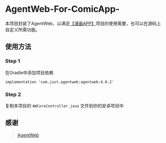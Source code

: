 # AgentWeb-For-ComicApp-

本项目封装了AgentWeb，以满足[【漫画APP】](https://blog.csdn.net/HBK_MySummerCT/article/details/89057970)项目的使用需要，也可以在源码上自定义所需功能。

## 使用方法

### Step 1

在Gradle中添加项目依赖

```
implementation 'com.just.agentweb:agentweb:4.0.2'
```

### Step 2

复制本项目的 ```AWCoreController.java``` 文件到你的安卓项目中


## 感谢

> [AgentWeb](https://github.com/Justson/AgentWeb)
